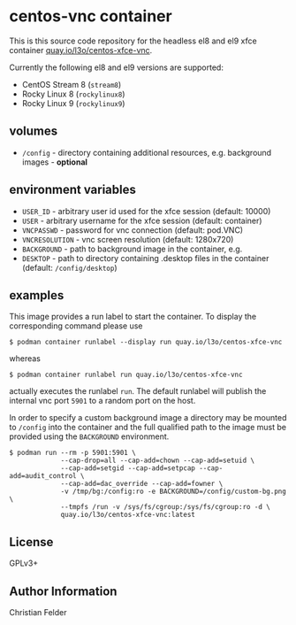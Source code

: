 # centos-vnc container

This is this source code repository for the headless el8 and el9 xfce container
[quay.io/l3o/centos-xfce-vnc](https://quay.io/l3o/centos-xfce-vnc).

Currently the following el8 and el9 versions are supported:

* CentOS Stream 8 (``stream8``)
* Rocky Linux 8 (``rockylinux8``)
* Rocky Linux 9 (``rockylinux9``)

## volumes

* ``/config`` - directory containing additional resources, e.g. background
  images - **optional**

## environment variables

* ``USER_ID`` - arbitrary user id used for the xfce session (default: 10000)
* ``USER`` - arbitrary username for the xfce session (default: container)
* ``VNCPASSWD`` - password for vnc connection (default: pod.VNC)
* ``VNCRESOLUTION`` - vnc screen resolution (default: 1280x720)
* ``BACKGROUND`` - path to background image in the container, e.g.
* ``DESKTOP`` - path to directory containing .desktop files in the container
  (default: ``/config/desktop``)

## examples

This image provides a run label to start the container. To display the
corresponding command please use

    $ podman container runlabel --display run quay.io/l3o/centos-xfce-vnc

whereas

    $ podman container runlabel run quay.io/l3o/centos-xfce-vnc

actually executes the runlabel ``run``. The default runlabel will publish
the internal vnc port ``5901`` to a random port on the host.

In order to specify a custom background image a directory may be mounted to
``/config`` into the container and the full qualified path to the image must
be provided using the ``BACKGROUND`` environment.

    $ podman run --rm -p 5901:5901 \
                 --cap-drop=all --cap-add=chown --cap-add=setuid \
                 --cap-add=setgid --cap-add=setpcap --cap-add=audit_control \
                 --cap-add=dac_override --cap-add=fowner \
                 -v /tmp/bg:/config:ro -e BACKGROUND=/config/custom-bg.png \
                 --tmpfs /run -v /sys/fs/cgroup:/sys/fs/cgroup:ro -d \
                 quay.io/l3o/centos-xfce-vnc:latest
## License

GPLv3+

## Author Information

Christian Felder
